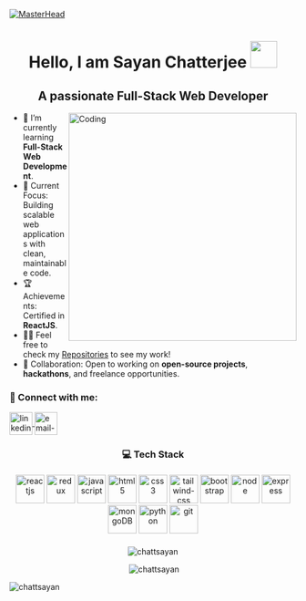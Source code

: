 [![MasterHead](https://user-images.githubusercontent.com/80781196/190216139-7697aa5a-c9a0-4bd6-80bf-3aca76a2e1c8.gif)](https://chattsayan.io)

<h1 align="center">
  Hello, I am Sayan Chatterjee 
  <img src="https://cdn.pixabay.com/animation/2023/05/25/09/35/09-35-39-25_512.gif" width="47">
</h1> 

<h2 align="center">A passionate Full-Stack Web Developer</h2>

<img align="right" alt="Coding" width="400" src="https://media4.giphy.com/media/v1.Y2lkPTc5MGI3NjExZ3h6cm5weTIxeGRkMDlpdDY0YWhoNDRmdWphemhtM2x0aG4yc3lqdiZlcD12MV9naWZzX3NlYXJjaCZjdD1n/26tn33aiTi1jkl6H6/200.webp">

- 🌱 I’m currently learning **Full-Stack Web Development**.
- 🎯 Current Focus: Building scalable web applications with clean, maintainable code.
- 🏆 Achievements: Certified in **ReactJS**.
- 👨‍💻 Feel free to check my <a href="https://github.com/chattsayan?tab=repositories" target="blank">Repositories</a> to see my work!
- 🤝 Collaboration: Open to working on **open-source projects**, **hackathons**, and freelance opportunities.

### 💬 Connect with me:
<p align"left">
  <a href="https://linkedin.com/in/sayan-c07/" target="blank">
    <img align="center" src="https://www.svgrepo.com/show/448234/linkedin.svg" alt="linkedin-logo" height="40" />
  </a>
  <a href="mailto:chatterjeesayan730@gmail.com" target="blank">
    <img align="center" src="https://www.svgrepo.com/show/349378/gmail.svg" alt="email-logo" height="40" />
  </a>
</p>

<h3 align="center">💻 Tech Stack</h3>

<p align="center" style="margin: 20px 0; gap: 5px;"> 
  <img src="https://www.svgrepo.com/show/354259/react.svg" alt="reactjs" height="50"/>
  <img src="https://www.svgrepo.com/show/452093/redux.svg" alt="redux" height="50"/>
  <img src="https://www.svgrepo.com/show/353925/javascript.svg" alt="javascript" height="50"/> 
  <img src="https://www.svgrepo.com/show/373669/html.svg" alt="html5" height="50"/>
  <img src="https://www.svgrepo.com/show/373535/css.svg" alt="css3" height="50"/> 
  <img src="https://www.svgrepo.com/show/374118/tailwind.svg" alt="tailwind-css" height="50"/> 
  <img src="https://www.svgrepo.com/show/378490/bootstrap-fill.svg" alt="bootstrap" height="50"/> 
  <img src="https://www.svgrepo.com/show/452075/node-js.svg" alt="node" height="50" />
  <img src="https://www.svgrepo.com/show/330398/express.svg" alt="express" height="50" />
  <img src="https://www.svgrepo.com/show/331488/mongodb.svg" alt="mongoDB" height="50" />
  <img src="https://www.svgrepo.com/show/452091/python.svg" alt="python" height="50"/> 
  <img src="https://www.svgrepo.com/show/452210/git.svg" alt="git" height="50"/> 
</p>


<div align="center">
  <p><img src="https://github-readme-stats.vercel.app/api?username=chattsayan&show_icons=true&locale=en" alt="chattsayan" /></p>
  <p>&nbsp;<img src="https://github-readme-stats.vercel.app/api/top-langs?username=chattsayan&show_icons=true&locale=en&layout=compact" alt="chattsayan" /></p>
</div>

<p> <img align="left" src="https://komarev.com/ghpvc/?username=chattsayan&label=Profile%20views&color=0e75b6&style=flat" alt="chattsayan" /> </p>
<img src="https://github.com/user-attachments/assets/ea73178c-fa74-4da5-88eb-999a325b0559" alt="" />
